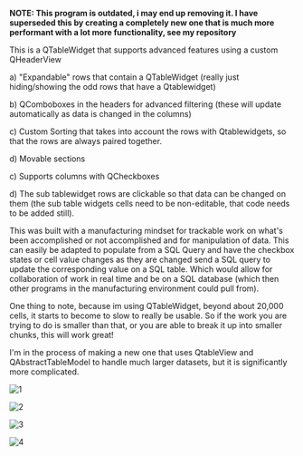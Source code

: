 <b> NOTE: This program is outdated, i may end up removing it.  I have superseded this by creating a completely new one that is much more performant with a lot more functionality, see my repository</b>


This is a QTableWidget that supports advanced features using a custom QHeaderView

a)   "Expandable" rows that contain a QTableWidget      (really just hiding/showing the odd rows that have a Qtablewidget)

b)   QComboboxes in the headers for advanced filtering   (these will update automatically as data is changed in the columns)

c)   Custom Sorting that takes into account the rows with Qtablewidgets, so that the rows are always paired together.

d)   Movable sections

c)   Supports columns with QCheckboxes

d)   The sub tablewidget rows are clickable so that data can be changed on them  (the sub table widgets cells need to be non-editable, that code needs to be added still).


This was built with a manufacturing mindset for trackable work on what's been accomplished or not accomplished and for manipulation of data.   This can easily be adapted to populate from a SQL Query and have the checkbox states or cell value changes as they are changed send a SQL query to update the corresponding value on a SQL table.
Which would allow for collaboration of work in real time and be on a SQL database (which then other programs in the manufacturing environment could pull from).



 One thing to note, because im using QTableWidget, beyond about 20,000 cells, it starts to become to slow to really be usable.   So if the work you are trying to do is smaller than that, or you are able to break it up into smaller chunks, this will work great!

I'm in the process of making a new one that uses QtableView and QAbstractTableModel to handle much larger datasets, but it is significantly more complicated.





![1](https://github.com/jxfuller1/QTableWidget-with-Filters-/assets/123666150/f1f21acd-2325-4cc4-904a-11242df400ed)


![2](https://github.com/jxfuller1/QTableWidget-with-Filters-/assets/123666150/36d266c2-d8c5-45d6-89d9-18bdf051e427)


![3](https://github.com/jxfuller1/QTableWidget-with-Filters-/assets/123666150/6e27227a-ec54-4cf1-804b-e0387a61351a)


![4](https://github.com/jxfuller1/QTableWidget-with-Filters-/assets/123666150/da18798b-90b0-4ea8-9374-0ef1c47aeba0)
